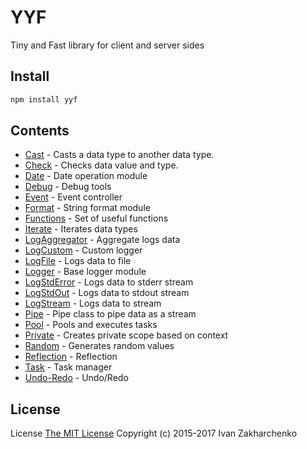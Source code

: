 # YYF

Tiny and Fast library for client and server sides

## Install
```bash
npm install yyf
```

## Contents
- [Cast](docs/cast.md) - Casts a data type to another data type.
- [Check](docs/check.md) - Checks data value and type.
- [Date](docs/date.md) - Date operation module
- [Debug](docs/debug.md) - Debug tools
- [Event](docs/event.md) - Event controller
- [Format](docs/format.md) - String format module
- [Functions](docs/func.md) - Set of useful functions
- [Iterate](docs/iterate.md) - Iterates data types
- [LogAggregator](docs/log/aggregate.md) - Aggregate logs data
- [LogCustom](docs/log/custom.md) - Custom logger
- [LogFile](docs/log/file.md) - Logs data to file
- [Logger](docs/log/logger.md) - Base logger module
- [LogStdError](docs/log/stderr.md) - Logs data to stderr stream
- [LogStdOut](docs/log/stdout.md) - Logs data to stdout stream
- [LogStream](docs/log/stream.md) - Logs data to stream
- [Pipe](docs/pipe.md) - Pipe class to pipe data as a stream
- [Pool](docs/pool.md) - Pools and executes tasks
- [Private](docs/private-scope.md) - Creates private scope based on context
- [Random](docs/random.md) - Generates random values
- [Reflection](docs/reflection.md) - Reflection
- [Task](docs/task.md) - Task manager
- [Undo-Redo](docs/undo-redo.md) - Undo/Redo

## License
License [The MIT License](http://opensource.org/licenses/MIT)
Copyright (c) 2015-2017 Ivan Zakharchenko
